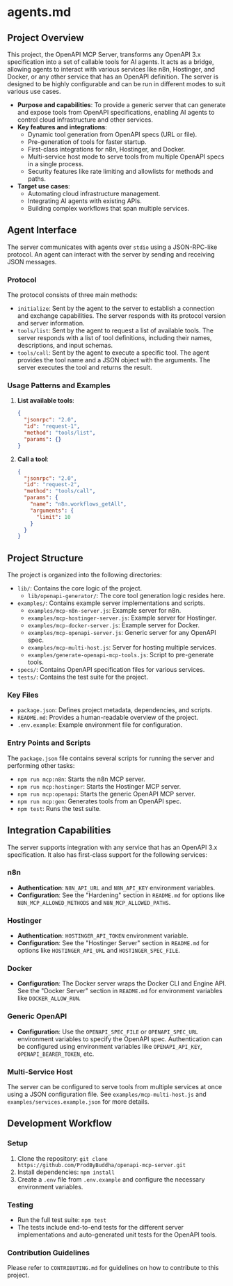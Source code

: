 # agents.md

## Project Overview
This project, the OpenAPI MCP Server, transforms any OpenAPI 3.x specification into a set of callable tools for AI agents. It acts as a bridge, allowing agents to interact with various services like n8n, Hostinger, and Docker, or any other service that has an OpenAPI definition. The server is designed to be highly configurable and can be run in different modes to suit various use cases.

- **Purpose and capabilities**: To provide a generic server that can generate and expose tools from OpenAPI specifications, enabling AI agents to control cloud infrastructure and other services.
- **Key features and integrations**:
    - Dynamic tool generation from OpenAPI specs (URL or file).
    - Pre-generation of tools for faster startup.
    - First-class integrations for n8n, Hostinger, and Docker.
    - Multi-service host mode to serve tools from multiple OpenAPI specs in a single process.
    - Security features like rate limiting and allowlists for methods and paths.
- **Target use cases**:
    - Automating cloud infrastructure management.
    - Integrating AI agents with existing APIs.
    - Building complex workflows that span multiple services.

## Agent Interface
The server communicates with agents over `stdio` using a JSON-RPC-like protocol. An agent can interact with the server by sending and receiving JSON messages.

### Protocol
The protocol consists of three main methods:
- `initialize`: Sent by the agent to the server to establish a connection and exchange capabilities. The server responds with its protocol version and server information.
- `tools/list`: Sent by the agent to request a list of available tools. The server responds with a list of tool definitions, including their names, descriptions, and input schemas.
- `tools/call`: Sent by the agent to execute a specific tool. The agent provides the tool name and a JSON object with the arguments. The server executes the tool and returns the result.

### Usage Patterns and Examples
1. **List available tools**:
   ```json
   {
     "jsonrpc": "2.0",
     "id": "request-1",
     "method": "tools/list",
     "params": {}
   }
   ```

2. **Call a tool**:
   ```json
   {
     "jsonrpc": "2.0",
     "id": "request-2",
     "method": "tools/call",
     "params": {
       "name": "n8n.workflows_getAll",
       "arguments": {
         "limit": 10
       }
     }
   }
   ```

## Project Structure
The project is organized into the following directories:

- `lib/`: Contains the core logic of the project.
  - `lib/openapi-generator/`: The core tool generation logic resides here.
- `examples/`: Contains example server implementations and scripts.
  - `examples/mcp-n8n-server.js`: Example server for n8n.
  - `examples/mcp-hostinger-server.js`: Example server for Hostinger.
  - `examples/mcp-docker-server.js`: Example server for Docker.
  - `examples/mcp-openapi-server.js`: Generic server for any OpenAPI spec.
  - `examples/mcp-multi-host.js`: Server for hosting multiple services.
  - `examples/generate-openapi-mcp-tools.js`: Script to pre-generate tools.
- `specs/`: Contains OpenAPI specification files for various services.
- `tests/`: Contains the test suite for the project.

### Key Files
- `package.json`: Defines project metadata, dependencies, and scripts.
- `README.md`: Provides a human-readable overview of the project.
- `.env.example`: Example environment file for configuration.

### Entry Points and Scripts
The `package.json` file contains several scripts for running the server and performing other tasks:
- `npm run mcp:n8n`: Starts the n8n MCP server.
- `npm run mcp:hostinger`: Starts the Hostinger MCP server.
- `npm run mcp:openapi`: Starts the generic OpenAPI MCP server.
- `npm run mcp:gen`: Generates tools from an OpenAPI spec.
- `npm test`: Runs the test suite.

## Integration Capabilities
The server supports integration with any service that has an OpenAPI 3.x specification. It also has first-class support for the following services:

### n8n
- **Authentication**: `N8N_API_URL` and `N8N_API_KEY` environment variables.
- **Configuration**: See the "Hardening" section in `README.md` for options like `N8N_MCP_ALLOWED_METHODS` and `N8N_MCP_ALLOWED_PATHS`.

### Hostinger
- **Authentication**: `HOSTINGER_API_TOKEN` environment variable.
- **Configuration**: See the "Hostinger Server" section in `README.md` for options like `HOSTINGER_API_URL` and `HOSTINGER_SPEC_FILE`.

### Docker
- **Configuration**: The Docker server wraps the Docker CLI and Engine API. See the "Docker Server" section in `README.md` for environment variables like `DOCKER_ALLOW_RUN`.

### Generic OpenAPI
- **Configuration**: Use the `OPENAPI_SPEC_FILE` or `OPENAPI_SPEC_URL` environment variables to specify the OpenAPI spec. Authentication can be configured using environment variables like `OPENAPI_API_KEY`, `OPENAPI_BEARER_TOKEN`, etc.

### Multi-Service Host
The server can be configured to serve tools from multiple services at once using a JSON configuration file. See `examples/mcp-multi-host.js` and `examples/services.example.json` for more details.

## Development Workflow
### Setup
1. Clone the repository: `git clone https://github.com/ProdByBuddha/openapi-mcp-server.git`
2. Install dependencies: `npm install`
3. Create a `.env` file from `.env.example` and configure the necessary environment variables.

### Testing
- Run the full test suite: `npm test`
- The tests include end-to-end tests for the different server implementations and auto-generated unit tests for the OpenAPI tools.

### Contribution Guidelines
Please refer to `CONTRIBUTING.md` for guidelines on how to contribute to this project.
